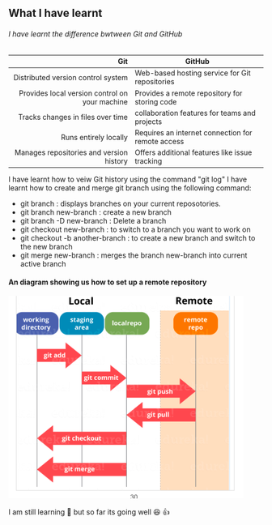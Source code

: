 ## What I have learnt 
###### I have learnt the difference bwtween Git and GitHub 


|                Git                                              |   GitHub                                  |  
| ---------------------------------------------:|-----------------------------------------------  |
|Distributed version control system            | Web-based hosting service for Git repositories | 
|Provides local version control on your machine| Provides a remote repository for storing code    |
|Tracks changes in files over time             | collaboration features for teams and projects    |
|Runs entirely locally                         | Requires an internet connection for remote access|
|Manages repositories and version history      | Offers additional features like issue tracking  |

I have learnt how to veiw Git history using the command "git log"
I have learnt how to create and merge git branch using the following command:
* git branch : displays branches on your current reposotories.
* git branch new-branch : create a new branch  
* git branch -D new-branch : Delete a branch 
* git checkout new-branch : to switch to a branch you want to work on
* git checkout -b another-branch : to create a new branch and switch to the new branch 
* git merge new-branch : merges the branch new-branch into current active branch

#### An diagram showing us how to set up a remote repository 
![Diagram of remote repo](<Screenshot 2023-07-03 at 16.45.46.png>) 

I am still learning :blue_book: but so far its going well :satisfied: :thumbsup:




